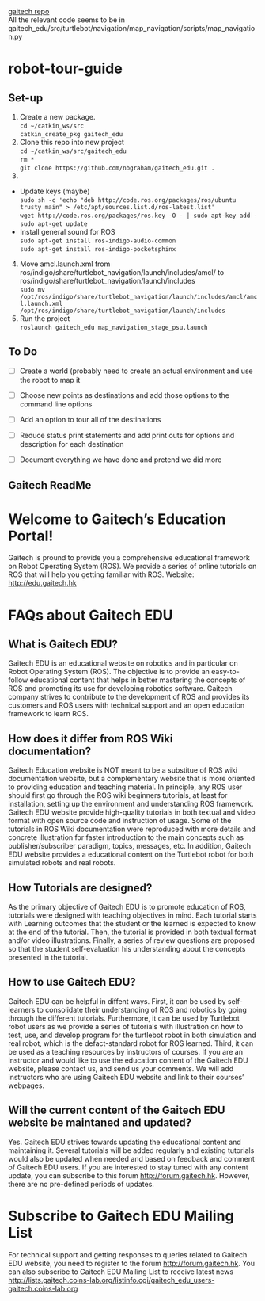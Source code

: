 [gaitech repo](https://github.com/aniskoubaa/gaitech_edu)  
All the relevant code seems to be in gaitech_edu/src/turtlebot/navigation/map_navigation/scripts/map_navigation.py

# robot-tour-guide
## Set-up
1. Create a new package.  
`cd ~/catkin_ws/src`  
`catkin_create_pkg gaitech_edu`
2. Clone this repo into new project  
  `cd ~/catkin_ws/src/gaitech_edu`  
  `rm *`  
  `git clone https://github.com/nbgraham/gaitech_edu.git .`  
3.
 - Update keys (maybe)  
`sudo sh -c 'echo "deb http://code.ros.org/packages/ros/ubuntu trusty main" > /etc/apt/sources.list.d/ros-latest.list'`  
`wget http://code.ros.org/packages/ros.key -O - | sudo apt-key add -`  
`sudo apt-get update`
 - Install general sound for ROS  
      `sudo apt-get install ros-indigo-audio-common`  
      `sudo apt-get install ros-indigo-pocketsphinx`
4. Move amcl.launch.xml from ros/indigo/share/turtlebot_navigation/launch/includes/amcl/ to                                        ros/indigo/share/turtlebot_navigation/launch/includes  
  `sudo mv /opt/ros/indigo/share/turtlebot_navigation/launch/includes/amcl/amcl.launch.xml /opt/ros/indigo/share/turtlebot_navigation/launch/includes`
5. Run the project  
    `roslaunch gaitech_edu map_navigation_stage_psu.launch`

## To Do
 - [ ] Create a world (probably need to create an actual environment and use the robot to map it
 - [ ] Choose new points as destinations and add those options to the command line options
 - [ ] Add an option to tour all of the destinations
 - [ ] Reduce status print statements and add print outs for options and description for each destination
 - [ ] Document everything we have done and pretend we did more





Gaitech ReadMe
---------

Welcome to Gaitech’s Education Portal!
================================
Gaitech is pround to provide you a comprehensive educational framework on Robot Operating System (ROS). We provide a series of online tutorials on ROS that will help you getting familiar with ROS.
Website: http://edu.gaitech.hk

FAQs about Gaitech EDU
=====================
What is Gaitech EDU?
-------------------
Gaitech EDU is an educational website on robotics and in particular on Robot Operating System (ROS). The objective is to provide an easy-to-follow educational content that helps in better mastering the concepts of ROS and promoting its use for developing robotics software. Gaitech company strives to contribute to the development of ROS and provides its customers and ROS users with technical support and an open education framework to learn ROS.

How does it differ from ROS Wiki documentation?
-----------------------------------------------
Gaitech Education website is NOT meant to be a substitue of ROS wiki documentation website, but a complementary website that is more oriented to providing education and teaching material. In principle, any ROS user should first go through the ROS wiki beginners tutorials, at least for installation, setting up the environment and understanding ROS framework. Gaitech EDU website provide high-quality tutorials in both textual and video format with open source code and instruction of usage. Some of the tutorials in ROS Wiki documentation were reproduced with more details and concrete illustration for faster introduction to the main concepts such as publisher/subscriber paradigm, topics, messages, etc. In addition, Gaitech EDU website provides a educational content on the Turtlebot robot for both simulated robots and real robots.

How Tutorials are designed?
--------------------------
As the primary objective of Gaitech EDU is to promote education of ROS, tutorials were designed with teaching objectives in mind. Each tutorial starts with Learning outcomes that the student or the learned is expected to know at the end of the tutorial. Then, the tutorial is provided in both textual format and/or video illustrations. Finally, a series of review questions are proposed so that the student self-evaluation his understanding about the concepts presented in the tutorial.

How to use Gaitech EDU?
-----------------------
Gaitech EDU can be helpful in diffent ways. First, it can be used by self-learners to consolidate their understanding of ROS and robotics by going through the different tutorials. Furthermore, it can be used by Turtlebot robot users as we provide a series of tutorials with illustration on how to test, use, and develop program for the turtlebot robot in both simulation and real robot, which is the defact-standard robot for ROS learned. Third, it can be used as a teaching resources by instructors of courses. If you are an instructor and would like to use the education content of the Gaitech EDU website, please contact us, and send us your comments. We will add instructors who are using Gaitech EDU website and link to their courses’ webpages.

Will the current content of the Gaitech EDU website be maintaned and updated?
-----------------------------------------------------------------------------
Yes. Gaitech EDU strives towards updating the educational content and maintaining it. Several tutorials will be added regularly and existing tutorials would also be updated when needed and based on feedback and comment of Gaitech EDU users. If you are interested to stay tuned with any content update, you can subscribe to this forum http://forum.gaitech.hk. However, there are no pre-defined periods of updates.

Subscribe to Gaitech EDU Mailing List
=====================================
For technical support and getting responses to queries related to Gaitech EDU website, you need to register to the forum http://forum.gaitech.hk.
You can also subscribe to Gaitech EDU Mailing List to receive latest news http://lists.gaitech.coins-lab.org/listinfo.cgi/gaitech_edu_users-gaitech.coins-lab.org
